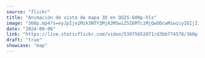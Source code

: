 ```yaml
---
source: "flickr"
title: "Animación de vista de mapa 3D en QGIS-600p-hls"
image: "360p.mp4?s=eyJpIjo1Mzk3NTY1MjA3MSwiZSI6MTczMjQwODcwMiwicyI6IjI1MTIzY2U1YjEyZDEzNzE1NDFiMGQ2YjIxYTM2NDE4MzkxNzQ1ZTUiLCJ2IjoxfQ.mp4"
date: "2024-09-06"
link: "https://live.staticflickr.com/video/53975652071/d3bb774578/360p.mp4?s=eyJpIjo1Mzk3NTY1MjA3MSwiZSI6MTczMjQwODcwMiwicyI6IjI1MTIzY2U1YjEyZDEzNzE1NDFiMGQ2YjIxYTM2NDE4MzkxNzQ1ZTUiLCJ2IjoxfQ"
draft: "true"
showcase: "map"
---
```

